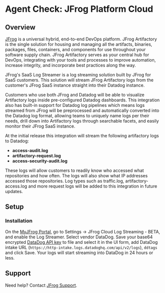 # Agent Check: JFrog Platform Cloud

## Overview

[JFrog](https://jfrog.com/) is a universal hybrid, end-to-end DevOps platform. JFrog Artifactory is the single solution for housing and managing all the artifacts, binaries, packages, files, containers, and components for use throughout your software supply chain.
JFrog Artifactory serves as your central hub for DevOps, integrating with your tools and processes to improve automation, increase integrity, and incorporate best practices along the way.

JFrog's SaaS Log Streamer is a log streaming solution built by JFrog for SaaS customers. This solution will stream JFrog Artifactory logs from the customer's JFrog SaaS instance straight into their Datadog instance.

Customers who use both JFrog and Datadog will be able to visualize Artifactory logs inside pre-configured Datadog dashboards. This integration also has built-in support for Datadog log pipelines which means logs streamed from JFrog will be preprocessed and automatically converted into the Datadog log format, allowing teams to uniquely name logs per their needs, drill down into Artifactory logs through searchable facets, and easily monitor their JFrog SaaS instance.

At the initial release this integration will stream the following artifactory logs to Datadog:

- **access-audit.log**
- **artifactory-request.log**
- **access-security-audit.log**

These logs will allow customers to readily know who accessed what repositories and how often. The logs will also show what IP addresses accessed those repositories. Log types such as traffic.log, artifactory-access.log and more request logs will be added to this integration in future updates.

## Setup

### Installation

On the [MyJFrog Portal](https://my.jfrog.com), go to Settings -> JFrog Cloud Log Streaming - BETA, and enable the Log Streamer.
Select vendor DataDog. Save your base64 encrypted [DataDog API key](https://app.datadoghq.com/organization-settings/api-keys) to file and select it in the UI form, add DataDog intake URL (`https://http-intake.logs.datadoghq.com/api/v2/logs`), `ddtags` and click Save.
Your logs will start streaming into DataDog in 24 hours or less.

## Support

Need help? Contact [JFrog Support](https://support.jfrog.com/).
